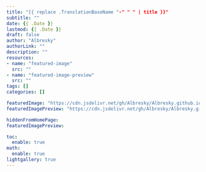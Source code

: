 ```yaml
---
title: "{{ replace .TranslationBaseName "-" " " | title }}"
subtitle: ""
date: {{ .Date }}
lastmod: {{ .Date }}
draft: false
author: "Albresky"
authorLink: ""
description: ""
resources:
- name: "featured-image"
  src: ""
- name: "featured-image-preview"
  src: ""
tags: []
categories: []

featuredImage: "https://cdn.jsdelivr.net/gh/Albresky/Albresky.github.io@master/content/posts/featured-image.png"
featuredImagePreview: "https://cdn.jsdelivr.net/gh/Albresky/Albresky.github.io@master/content/posts/featured-image-preview.png"

hiddenFromHomePage: 
featuredImagePreview: 

toc:
  enable: true
math:
  enable: true
lightgallery: true
---
```


<!--more-->

